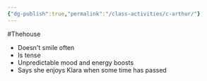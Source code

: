 ```yaml
---
{"dg-publish":true,"permalink":"/class-activities/c-arthur/"}
---
```


#Thehouse 
- Doesn't smile often
- Is tense
- Unpredictable mood and energy boosts
- Says she enjoys Klara when some time has passed